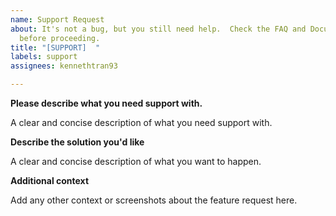 ```yaml
---
name: Support Request
about: It's not a bug, but you still need help.  Check the FAQ and Documentation first
  before proceeding.
title: "[SUPPORT]  "
labels: support
assignees: kennethtran93

---
```


<!-- Please keep the ** headers ** when submitting the post -->

**Please describe what you need support with.**

A clear and concise description of what you need support with.

**Describe the solution you'd like**

A clear and concise description of what you want to happen.

**Additional context**

Add any other context or screenshots about the feature request here.

